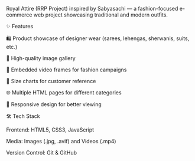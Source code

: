 Royal Attire (RRP Project) inspired by Sabyasachi — a fashion-focused e-commerce web project showcasing traditional and modern outfits.

✨ Features

🛍️ Product showcase of designer wear (sarees, lehengas, sherwanis, suits, etc.)

📸 High-quality image gallery

🎥 Embedded video frames for fashion campaigns

📐 Size charts for customer reference

🌐 Multiple HTML pages for different categories

📱 Responsive design for better viewing

🛠️ Tech Stack

Frontend: HTML5, CSS3, JavaScript

Media: Images (.jpg, .avif) and Videos (.mp4)

Version Control: Git & GitHub
